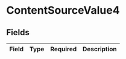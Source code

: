 # ContentSourceValue4


## Fields

| Field       | Type        | Required    | Description |
| ----------- | ----------- | ----------- | ----------- |